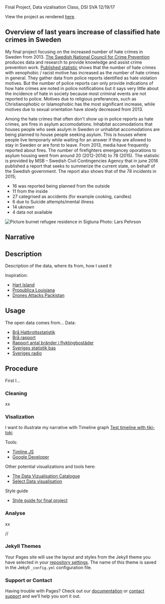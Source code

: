 Final Project,
Data vizalisation Class, DSI SVA
12/19/17

View the project as rendered [here](https://sofialauren.github.io/Final-Project/).

## Overview of last years increase of classified hate crimes in Sweden

My final project focusing on the increased number of hate crimes in Sweden from 2013. [The Swedish National Council for Crime Prevention](https://www.bra.se/bra-in-english/home/about-bra.html) produces data and research to provide knowledge and assist crime prevention work. [Published statistic](https://www.bra.se/bra-in-english/home/crime-and-statistics/hate-crime.html) shows that the number of hate crimes with xenophobic / racist motive has increased as the number of hate crimes in general. They gather data from police reports identified as hate violation motives. But the number of police reports can only provide indications of how hate crimes are noted in police notifications but it says very little about the incidence of hate in society because most criminal events are not reported to police. Motives due to religious preferances, such as Christianophobic or Islamophobic has the most significant increase, while motives due to sexual orientation have slowly decreased from 2013. 

Among the hate crimes that often don't show up in police reports as hate crimes, are fires in asylum accomodations. Inhabitat accomodations that houses people who seek asulym in Sweden or unhabitat accomodations are being planned to house people seeking asylum. This is houses where people live temporarly while waiting for an answer if they are allowed to stay in Sweden or are forst to leave. From 2013, media have frequently reported about fires. The number of firefighters emergancey oporations to asylum housing went from around 20 (2012-2014) to 78 (2015). The statistic is provided by MSB – Swedish Civil Contingencies Agency that in june 2016 published a report that seeks to summerize the current state, on behalf of the Swedish government. The report also shows that of the 78 incidents in 2015;
* 16 was reported being planned from the outside 
* 11 from the inside
* 27 categrised as accidents (for example cooking, candles)
* 6 due to Suicide attempts/mental illness 
* 14 uknown
* 4 data not available

![Picture burnet refugee residence in Sigtuna](https://i.imgur.com/cl1uJVR.jpg) Photo: Lars Pehrson




## Narrative

## Description
Description of the data, where its from, how I used it

Inspiration:
* [Hart Island](https://www.hartisland.net/burial_records/map)
* [Propublica Louisiana](http://projects.propublica.org/louisiana/)
* [Drones Attacks Packistan](http://drones.pitchinteractive.com/)

## Usage
The open data comes from...
Data:
* [Brå Hatbrottsstatistik](https://www.bra.se/brott-och-statistik/statistiska-undersokningar/hatbrottsstatistik.html)
* [Brå rapport](https://www.bra.se/download/18.3c6dfe1e15691e1603eb65e3/1474958157817/2016_15_Hatbrott_2015.pdf)
* [Rapport antal bränder i flyktingbostäder](https://www.msb.se/Upload/Kunskapsbank/Olycksundersokningar_ovrigt/Lagesbeskrivning_kring_brander_i_flyktingboenden_2012-2016.pdf)
* [Sveriges statistik bas](http://www.statistikdatabasen.scb.se/pxweb/sv/ssd/START__ME__ME0104__ME0104C/?rxid=d3d03ba0-9be5-4c66-9838-ffee7e72be58)
* [Sveriges radio](http://sverigesradio.se/sida/artikel.aspx?programid=83&artikel=6283376#vilhelmina)

## Procedure 
First I...

### Cleaning
xx

### Visalization
I want to illustrate my narrative with Timeline graph
[Test timeline with tiki-toki](https://www.tiki-toki.com/timeline/entry/953280/Fires-at-asylum-homes/)

Tools:
* [Timline JS](https://timeline.knightlab.com/)
* [Google Developer](https://google-developers.appspot.com/chart/interactive/docs/gallery/timeline)

Other potential visualizations and tools here:
* [The Data Vizualisation Catalogue](https://datavizcatalogue.com/)
* [Select Data visualisation](http://selection.datavisualization.ch/)

Style guide
* [Style guide for final project](https://docs.google.com/presentation/d/1HL4apfugezWc4-l2O0Kdm9mZONv9z3Lseq1X8V0as9M/edit#slide=id.p)

### Analyse
xx

//

### Jekyll Themes

Your Pages site will use the layout and styles from the Jekyll theme you have selected in your [repository settings](https://github.com/sofialauren/Fake-final/settings). The name of this theme is saved in the Jekyll `_config.yml` configuration file.

### Support or Contact

Having trouble with Pages? Check out our [documentation](https://help.github.com/categories/github-pages-basics/) or [contact support](https://github.com/contact) and we’ll help you sort it out.
